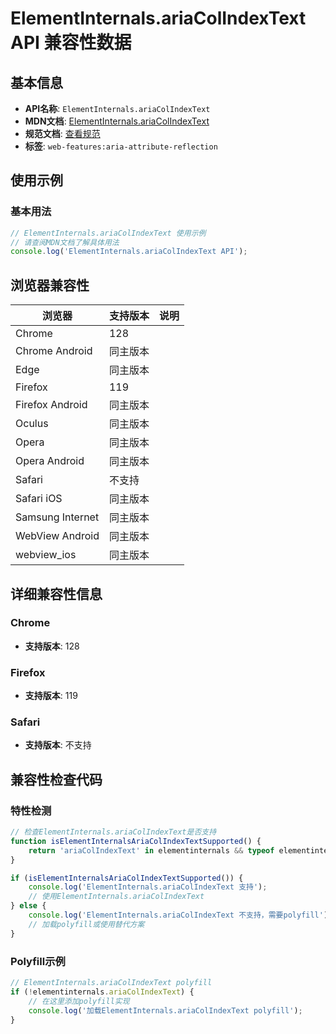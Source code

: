 # ElementInternals.ariaColIndexText API 兼容性数据

## 基本信息

- **API名称**: `ElementInternals.ariaColIndexText`
- **MDN文档**: [ElementInternals.ariaColIndexText](https://developer.mozilla.org/docs/Web/API/ElementInternals/ariaColIndexText)
- **规范文档**: [查看规范](https://w3c.github.io/aria/#dom-ariamixin-ariacolindextext)
- **标签**: `web-features:aria-attribute-reflection`

## 使用示例

### 基本用法

```javascript
// ElementInternals.ariaColIndexText 使用示例
// 请查阅MDN文档了解具体用法
console.log('ElementInternals.ariaColIndexText API');
```

## 浏览器兼容性

| 浏览器 | 支持版本 | 说明 |
|--------|----------|------|
| Chrome | 128 |  |
| Chrome Android | 同主版本 |  |
| Edge | 同主版本 |  |
| Firefox | 119 |  |
| Firefox Android | 同主版本 |  |
| Oculus | 同主版本 |  |
| Opera | 同主版本 |  |
| Opera Android | 同主版本 |  |
| Safari | 不支持 |  |
| Safari iOS | 同主版本 |  |
| Samsung Internet | 同主版本 |  |
| WebView Android | 同主版本 |  |
| webview_ios | 同主版本 |  |

## 详细兼容性信息

### Chrome

- **支持版本**: 128

### Firefox

- **支持版本**: 119

### Safari

- **支持版本**: 不支持

## 兼容性检查代码

### 特性检测

```javascript
// 检查ElementInternals.ariaColIndexText是否支持
function isElementInternalsAriaColIndexTextSupported() {
    return 'ariaColIndexText' in elementinternals && typeof elementinternals.ariaColIndexText === 'function';
}

if (isElementInternalsAriaColIndexTextSupported()) {
    console.log('ElementInternals.ariaColIndexText 支持');
    // 使用ElementInternals.ariaColIndexText
} else {
    console.log('ElementInternals.ariaColIndexText 不支持，需要polyfill');
    // 加载polyfill或使用替代方案
}
```

### Polyfill示例

```javascript
// ElementInternals.ariaColIndexText polyfill
if (!elementinternals.ariaColIndexText) {
    // 在这里添加polyfill实现
    console.log('加载ElementInternals.ariaColIndexText polyfill');
}
```

